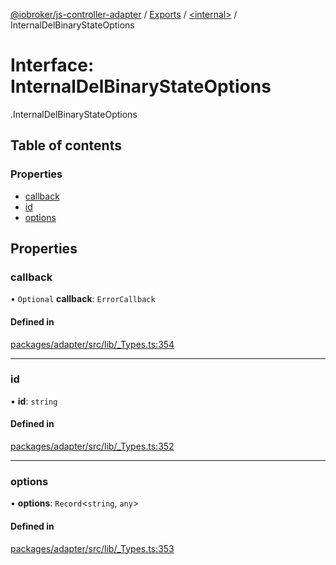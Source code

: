 [@iobroker/js-controller-adapter](../README.md) / [Exports](../modules.md) / [<internal\>](../modules/internal_.md) / InternalDelBinaryStateOptions

# Interface: InternalDelBinaryStateOptions

[<internal>](../modules/internal_.md).InternalDelBinaryStateOptions

## Table of contents

### Properties

- [callback](internal_.InternalDelBinaryStateOptions.md#callback)
- [id](internal_.InternalDelBinaryStateOptions.md#id)
- [options](internal_.InternalDelBinaryStateOptions.md#options)

## Properties

### callback

• `Optional` **callback**: `ErrorCallback`

#### Defined in

[packages/adapter/src/lib/_Types.ts:354](https://github.com/ioBroker/ioBroker.js-controller/blob/8243bedf/packages/adapter/src/lib/_Types.ts#L354)

___

### id

• **id**: `string`

#### Defined in

[packages/adapter/src/lib/_Types.ts:352](https://github.com/ioBroker/ioBroker.js-controller/blob/8243bedf/packages/adapter/src/lib/_Types.ts#L352)

___

### options

• **options**: `Record`<`string`, `any`\>

#### Defined in

[packages/adapter/src/lib/_Types.ts:353](https://github.com/ioBroker/ioBroker.js-controller/blob/8243bedf/packages/adapter/src/lib/_Types.ts#L353)
